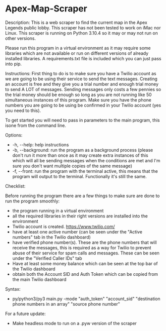 # Apex-Map-Scraper
Description: This is a web scraper to find the current map in the Apex Legends public lobby. This scraper has not been tested to work on iMac nor Linux. This scraper is running on Python 3.10.4 so it may or may not run on other versions.

Please run this program in a virtual environment as it may require some libraries which are not available or run on different versions of already installed libraries. A requirements.txt file is included which you can just pass into pip. 

Instructions: First thing to do is to make sure you have a Twilio account as we are going to be using their service to send the text messages. Creating an account is free and they give you a trial number and enough trial money to send A LOT of messages. Sending messages only costs a few pennies so the trial money should be enough so long as you are not running like 50 simultaneous instances of this program. Make sure you have the phone numbers you are going to be using be confirmed in your Twilio account (yes you need to this).

To get started you will need to pass in parameters to the main program, this isone from the command line.

Options:

- -h, --help: help instructions
- -b, --background: run the program as a background process (please don't run it more than once as it may create extra instances of this which will all be sending messages when the conditions are met and I'm sure you don't want multiple copies of the same message)
- -f, --front: run the program with the terminal active, this means that the program will output to the terminal. Functionally it's still the same.

Checklist:

Before running the program there are a few things to make sure are done to run the program smoothly:

- the program running in a virtual environment
- all the required libraries in their right versions are installed into the environment
- Twilio account is created. https://www.twilio.com/
- have at least one active number (can be seen under the "Active numbers" tab in the Twilio dashboard)
- have verified phone number(s). These are the phone numbers that will receive the messages, this is required as a way for Twilio to prevent abuse of their service for spam calls and messages. These can be seen under the "Verified Caller IDs" tab
- Have at least some money balance which can be seen at the top bar of the Twilio dashboard
- obtain both the Account SID and Auth Token which can be copied from the main Twilio dashboard

Syntax:

- py/python3/py3 main.py -mode "auth_token" "account_sid" "destination phone numbers in an array" "source phone number"

For a future update:
- Make headless mode to run on a .pyw version of the scraper


